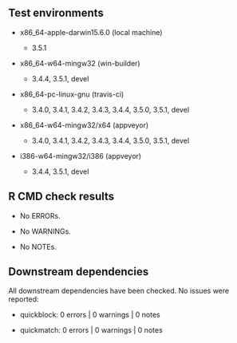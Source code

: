 ## Test environments

  * x86_64-apple-darwin15.6.0 (local machine)
     - 3.5.1

  * x86_64-w64-mingw32 (win-builder)
     - 3.4.4, 3.5.1, devel

  * x86_64-pc-linux-gnu (travis-ci)
     - 3.4.0, 3.4.1, 3.4.2, 3.4.3, 3.4.4, 3.5.0,
       3.5.1, devel

  * x86_64-w64-mingw32/x64 (appveyor)
     - 3.4.0, 3.4.1, 3.4.2, 3.4.3, 3.4.4, 3.5.0,
       3.5.1, devel

  * i386-w64-mingw32/i386 (appveyor)
     - 3.4.4, 3.5.1, devel


## R CMD check results

  * No ERRORs.

  * No WARNINGs.

  * No NOTEs.


## Downstream dependencies

  All downstream dependencies have been checked. No issues were reported:

  * quickblock: 0 errors | 0 warnings | 0 notes

  * quickmatch: 0 errors | 0 warnings | 0 notes
